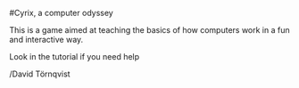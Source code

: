 #Cyrix, a computer odyssey

This is a game aimed at teaching the basics of how computers work in a fun and interactive way.

Look in the tutorial if you need help

/David Törnqvist
